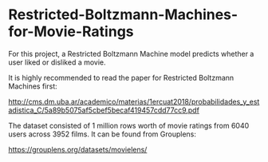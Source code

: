 # Restricted-Boltzmann-Machines-for-Movie-Ratings

For this project, a Restricted Boltzmann Machine model predicts whether a user liked or disliked a movie. 

It is highly recommended to read the paper for Restricted Boltzmann Machines first: 

http://cms.dm.uba.ar/academico/materias/1ercuat2018/probabilidades_y_estadistica_C/5a89b5075af5cbef5becaf419457cdd77cc9.pdf

The dataset consisted of 1 million rows worth of movie ratings from 6040 users across 3952 films. It can be found from Grouplens:

https://grouplens.org/datasets/movielens/
